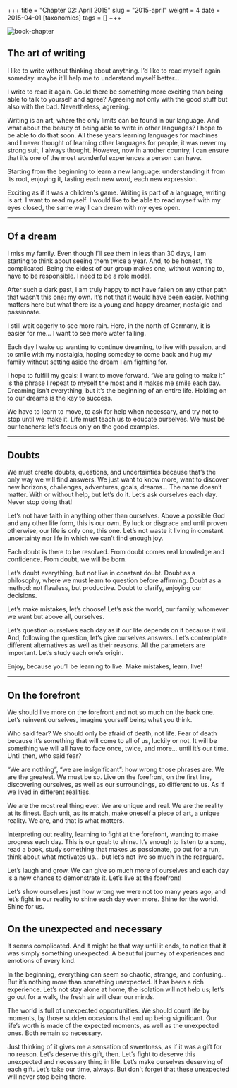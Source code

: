 +++
title = "Chapter 02: April 2015"
slug = "2015-april"
weight = 4
date = 2015-04-01
[taxonomies]
tags = []
+++

![book-chapter](/images/books/oeur/02.jpg)

## The art of writing

I like to write without thinking about anything. I’d like to read myself again someday: maybe it’ll help me to understand myself better…

I write to read it again. Could there be something more exciting than being able to talk to yourself and agree? Agreeing not only with the good stuff but also with the bad. Nevertheless, agreeing.

Writing is an art, where the only limits can be found in our language. And what about the beauty of being able to write in other languages? I hope to be able to do that soon. All these years learning languages for machines and I never thought of learning other languages for people, it was never my strong suit, I always thought. However, now in another country, I can ensure that it’s one of the most wonderful experiences a person can have.

Starting from the beginning to learn a new language: understanding it from its root, enjoying it, tasting each new word, each new expression.

Exciting as if it was a children's game. Writing is part of a language, writing is art. I want to read myself. I would like to be able to read myself with my eyes closed, the same way I can dream with my eyes open.

---

## Of a dream

I miss my family. Even though I’ll see them in less than 30 days, I am starting to think about seeing them twice a year. And, to be honest, it’s complicated. Being the eldest of our group makes one, without wanting to, have to be responsible. I need to be a role model.

After such a dark past, I am truly happy to not have fallen on any other path that wasn’t this one: my own. It’s not that it would have been easier. Nothing matters here but what there is: a young and happy dreamer, nostalgic and passionate.

I still wait eagerly to see more rain. Here, in the north of Germany, it is easier for me… I want to see more water falling.

Each day I wake up wanting to continue dreaming, to live with passion, and to smile with my nostalgia, hoping someday to come back and hug my family without setting aside the dream I am fighting for.

I hope to fulfill my goals: I want to move forward. “We are going to make it” is the phrase I repeat to myself the most and it makes me smile each day. Dreaming isn’t everything, but it’s the beginning of an entire life. Holding on to our dreams is the key to success.

We have to learn to move, to ask for help when necessary, and try not to stop until we make it. Life must teach us to educate ourselves. We must be our teachers: let’s focus only on the good examples.

---

## Doubts

We must create doubts, questions, and uncertainties because that’s the only way we will find answers. We just want to know more, want to discover new horizons, challenges, adventures, goals, dreams... The name doesn’t matter. With or without help, but let’s do it. Let’s ask ourselves each day. Never stop doing that!

Let’s not have faith in anything other than ourselves. Above a possible God and any other life form, this is our own. By luck or disgrace and until proven otherwise, our life is only one, this one. Let’s not waste it living in constant uncertainty nor life in which we can’t find enough joy.

Each doubt is there to be resolved. From doubt comes real knowledge and confidence. From doubt, we will be born.

Let’s doubt everything, but not live in constant doubt. Doubt as a philosophy, where we must learn to question before affirming. Doubt as a method: not flawless, but productive. Doubt to clarify, enjoying our decisions.

Let’s make mistakes, let’s choose! Let’s ask the world, our family, whomever we want but above all, ourselves.

Let’s question ourselves each day as if our life depends on it because it will. And, following the question, let’s give ourselves answers. Let’s contemplate different alternatives as well as their reasons. All the parameters are important. Let’s study each one’s origin.

Enjoy, because you’ll be learning to live. Make mistakes, learn, live!

---

## On the forefront

We should live more on the forefront and not so much on the back one.
Let’s reinvent ourselves, imagine yourself being what you think.

Who said fear? We should only be afraid of death, not life. Fear of death because it’s something that will come to all of us, luckily or not. It will be something we will all have to face once, twice, and more… until it’s our time. Until then, who said fear?

“We are nothing”, “we are insignificant”: how wrong those phrases are. We are the greatest. We must be so. Live on the forefront, on the first line, discovering ourselves, as well as our surroundings, so different to us. As if we lived in different realities.

We are the most real thing ever. We are unique and real. We are the reality at its finest. Each unit, as its match, make oneself a piece of art, a unique reality. We are, and that is what matters.

Interpreting out reality, learning to fight at the forefront, wanting to make progress each day. This is our goal: to shine. It’s enough to listen to a song, read a book, study something that makes us passionate, go out for a run, think about what motivates us… but let’s not live so much in the rearguard.

Let’s laugh and grow. We can give so much more of ourselves and each day is a new chance to demonstrate it. Let’s live at the forefront!

Let’s show ourselves just how wrong we were not too many years ago, and let’s fight in our reality to shine each day even more. Shine for the world. Shine for us.


## On the unexpected and necessary

It seems complicated. And it might be that way until it ends, to notice that it was simply something unexpected. A beautiful journey of experiences and emotions of every kind.

In the beginning, everything can seem so chaotic, strange, and confusing… But it’s nothing more than something unexpected. It has been a rich experience. Let’s not stay alone at home, the isolation will not help us; let’s go out for a walk, the fresh air will clear our minds.

The world is full of unexpected opportunities. We should count life by moments, by those sudden occasions that end up being significant. Our life’s worth is made of the expected moments, as well as the unexpected ones. Both remain so necessary.

Just thinking of it gives me a sensation of sweetness, as if it was a gift for no reason. Let’s deserve this gift, then. Let’s fight to deserve this unexpected and necessary thing in life. Let’s make ourselves deserving of each gift. Let’s take our time, always. But don't forget that these unexpected will never stop being there.

